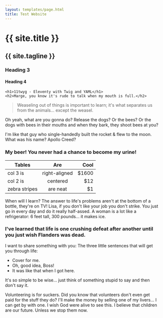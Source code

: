 ```yaml
---
layout: templates/page.html
title: Test Website
---
```


# {{ site.title }}

## {{ site.tagline }}

### Heading 3

#### Heading 4

```
<h1>11twyg - Eleventy with Twig and YAML</h1>
<h2>Marge, you know it's rude to talk when my mouth is full.</h2>
```

> Weaseling out of things is important to learn; it's what separates us from the animals... except the weasel.

Oh yeah, what are you gonna do? Release the dogs? Or the bees? Or the dogs with bees in their mouths and when they bark, they shoot bees at you?

I'm like that guy who single-handedly built the rocket & flew to the moon. What was his name? Apollo Creed?

### My beer! You never had a chance to become my urine!

| Tables        | Are           | Cool  |
| ------------- |:-------------:| -----:|
| col 3 is      | right-aligned | $1600 |
| col 2 is      | centered      |   $12 |
| zebra stripes | are neat      |    $1 |

When will I learn? The answer to life's problems aren't at the bottom of a bottle, they're on TV! Lisa, if you don't like your job you don't strike. You just go in every day and do it really half-assed. A woman is a lot like a refrigerator: 6 feet tall, 300 pounds... it makes ice.

### I've learned that life is one crushing defeat after another until you just wish Flanders was dead.

I want to share something with you: The three little sentences that will get you through life:

- Cover for me.
- Oh, good idea, Boss!
- It was like that when I got here.

It's so simple to be wise... just think of something stupid to say and then don't say it.

Volunteering is for suckers. Did you know that volunteers don't even get paid for the stuff they do? I'll make the money by selling one of my livers... I can get by with one. I wish God were alive to see this. I believe that children are our future. Unless we stop them now.